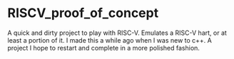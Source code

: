# RISCV_proof_of_concept
A quick and dirty project to play with RISC-V. Emulates a RISC-V hart, or at least a portion of it. I made this a while ago when I was new to c++. A project I hope to restart and complete in a more polished fashion.
